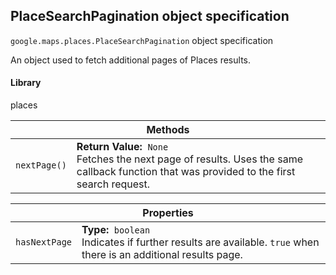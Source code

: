 <h2 id="PlaceSearchPagination">
PlaceSearchPagination
object specification
</h2><p>
<code><span itemprop="path">google.maps.places</span>.<span itemprop="name">PlaceSearchPagination</span></code>
object specification
</p><p>An object used to fetch additional pages of Places results.</p><h4>Library</h4><p>places</p><table class="methods responsive" summary="object PlaceSearchPagination - Methods">
<thead>
<tr><th colspan="2">Methods</th>
</tr></thead>
<tbody>
<tr>
<td><code>nextPage()</code></td>
<td><div><strong>Return Value:</strong>&nbsp; <code>None</code></div>
<div class="desc">Fetches the next page of results. Uses the same callback function that was provided to the first search request.</div></td>
</tr>
</tbody>
</table><table class="properties responsive" summary="object PlaceSearchPagination - Properties">
<thead>
<tr><th colspan="2">Properties</th>
</tr></thead>
<tbody>
<tr>
<td><code>hasNextPage</code></td>
<td><div><strong>Type:</strong>&nbsp; <code>boolean</code></div>
<div class="desc">Indicates if further results are available. <code>true</code> when there is an additional results page.</div></td>
</tr>
</tbody>
</table>